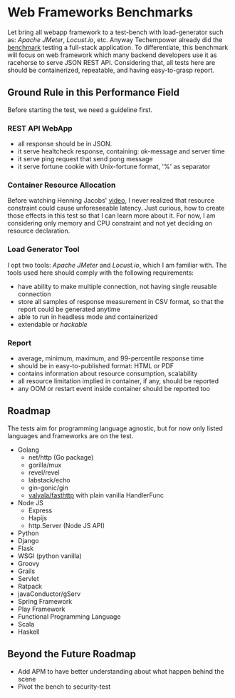 # Web Frameworks Benchmarks

Let bring all webapp framework to a test-bench with load-generator such as:
_Apache JMeter_, _Locust.io_, etc. Anyway Techempower already did the
[benchmark](https://www.techempower.com/benchmarks/) testing a full-stack
application. To differentiate, this benchmark will focus on web framework
which many backend developers use it as racehorse to serve JSON REST API.
Considering that, all tests here are should be containerized, repeatable, and
having easy-to-grasp report.

## Ground Rule in this Performance Field

Before starting the test, we need a guideline first.

### REST API WebApp

 - all response should be in JSON.
 - it serve healtcheck response, containing: ok-message and server time
 - it serve ping request that send pong message
 - it serve fortune cookie with Unix-fortune format, '%' as separator

### Container Resource Allocation

Before watching Henning Jacobs'
[video](https://www.youtube.com/watch?v=eBChCFD9hfs), I never realized
that resource constraint could cause unforeseeable latency. Just curious,
how to create those effects in this test so that I can learn more about it.
For now, I am considering only memory and CPU constraint and not yet deciding
on resource declaration.

### Load Generator Tool

I opt two tools: _Apache JMeter_ and _Locust.io_, which I am familiar with.
The tools used here should comply with the following requirements:

 - have ability to make multiple connection, not having single reusable
   connection
 - store all samples of response measurement in CSV format, so that the report
   could be generated anytime
 - able to run in headless mode and containerized
 - extendable or _hackable_

### Report

 - average, minimum, maximum, and 99-percentile response time
 - should be in easy-to-published format: HTML or PDF
 - contains information about resource consumption, scalability
 - all resource limitation implied in container, if any, should be reported
 - any OOM or restart event inside container should be reported too

## Roadmap

The tests aim for programming language agnostic, but for now only listed languages and frameworks are on the test.

- Golang
  - net/http (Go package)
  - gorilla/mux
  - revel/revel
  - labstack/echo
  - gin-gonic/gin
  - [valyala/fasthttp](https://github.com/valyala/fasthttp) with plain vanilla HandlerFunc
- Node JS
  - Express
  - Hapijs
  - http.Server (Node JS API)
 - Python
  - Django
  - Flask
  - WSGI (python vanilla)
 - Groovy
  - Grails
  - Servlet
  - Ratpack
  - javaConductor/gServ
  - Spring Framework
  - Play Framework
 - Functional Programming Language
  - Scala
  - Haskell

## Beyond the Future Roadmap

 - Add APM to have better understanding about what happen behind the scene
 - Pivot the bench to security-test